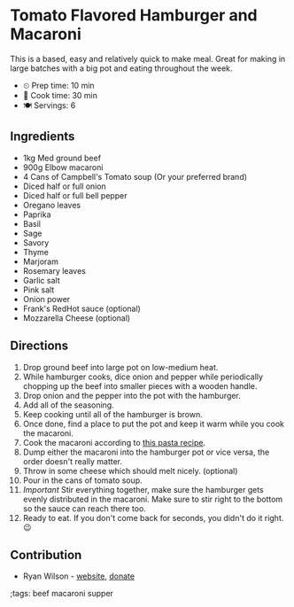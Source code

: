 # Tomato Flavored Hamburger and Macaroni

This is a based, easy and relatively quick to make meal. Great for making in
large batches with a big pot and eating throughout the week.

- ⏲ Prep time: 10 min
- 🍳 Cook time: 30 min
- 🍽 Servings: 6

## Ingredients

- 1kg Med ground beef
- 900g Elbow macaroni
- 4 Cans of Campbell's Tomato soup (Or your preferred brand)
- Diced half or full onion
- Diced half or full bell pepper
- Oregano leaves
- Paprika
- Basil
- Sage
- Savory
- Thyme
- Marjoram
- Rosemary leaves
- Garlic salt
- Pink salt
- Onion power
- Frank's RedHot sauce (optional)
- Mozzarella Cheese (optional)

## Directions

1. Drop ground beef into large pot on low-medium heat.
2. While hamburger cooks, dice onion and pepper while periodically chopping up the beef into smaller pieces with a wooden handle.
3. Drop onion and the pepper into the pot with the hamburger.
4. Add all of the seasoning.
5. Keep cooking until all of the hamburger is brown.
6. Once done, find a place to put the pot and keep it warm while you cook the macaroni.
7. Cook the macaroni according to [this pasta recipe](pasta.html).
8. Dump either the macaroni into the hamburger pot or vice versa, the order doesn't really matter.
9. Throw in some cheese which should melt nicely. (optional)
10. Pour in the cans of tomato soup.
11. *Important* Stir everything together, make sure the hamburger gets evenly distributed in the macaroni. Make sure to stir right to the bottom so the sauce can reach there too.
12. Ready to eat. If you don't come back for seconds, you didn't do it right. 😉

## Contribution

- Ryan Wilson - [website](https://rdwilson.xyz), [donate](https://rdwilson.xyz/donate.html)

;tags: beef macaroni supper
